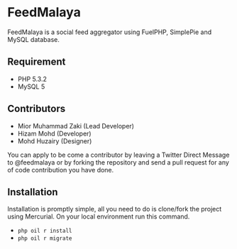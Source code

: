 # FeedMalaya

FeedMalaya is a social feed aggregator using FuelPHP, SimplePie and MySQL database.

## Requirement

* PHP 5.3.2
* MySQL 5

## Contributors

* Mior Muhammad Zaki (Lead Developer)
* Hizam Mohd (Developer)
* Mohd Huzairy (Designer)

You can apply to be come a contributor by leaving a Twitter Direct Message to @feedmalaya or by forking the repository and send a pull request for any of code contribution you have done.

## Installation

Installation is promptly simple, all you need to do is clone/fork the project using Mercurial. On your local environment run this command.

* `php oil r install`
* `php oil r migrate`

